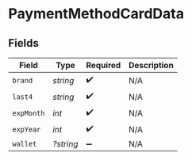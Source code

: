# PaymentMethodCardData


## Fields

| Field              | Type               | Required           | Description        |
| ------------------ | ------------------ | ------------------ | ------------------ |
| `brand`            | *string*           | :heavy_check_mark: | N/A                |
| `last4`            | *string*           | :heavy_check_mark: | N/A                |
| `expMonth`         | *int*              | :heavy_check_mark: | N/A                |
| `expYear`          | *int*              | :heavy_check_mark: | N/A                |
| `wallet`           | *?string*          | :heavy_minus_sign: | N/A                |
